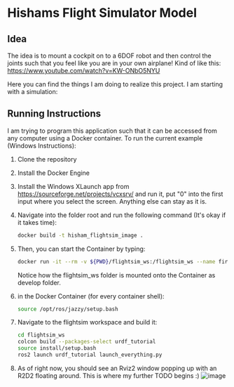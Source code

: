 # Hishams Flight Simulator Model 

## Idea
The idea is to mount a cockpit on to a 6DOF robot and then control the joints such that you feel like you are in your own airplane!
Kind of like this: https://www.youtube.com/watch?v=KW-ONbO5NYU

Here you can find the things I am doing to realize this project. I am starting with a simulation:

## Running Instructions
I am trying to program this application such that it can be accessed from any computer using a Docker container.
To run the current example (Windows Instructions):

1. Clone the repository
2. Install the Docker Engine
3. Install the Windows XLaunch app from https://sourceforge.net/projects/vcxsrv/ and run it, put "0" into the first input where you select the screen. Anything else can stay as it is.
4. Navigate into the folder root and run the following command (It's okay if it takes time):
   ``` bash
   docker build -t hisham_flightsim_image .
   ```
5. Then, you can start the Container by typing:
   ```bash
   docker run -it --rm -v ${PWD}/flightsim_ws:/flightsim_ws --name first_flightsim_container --network=host -e DISPLAY=host.docker.internal:0.0 --gpus all hisham_flightsim_image
   ```
   Notice how the flightsim_ws folder is mounted onto the Container as develop folder.
6. in the Docker Container (for every container shell):
   ```bash
   source /opt/ros/jazzy/setup.bash
   ```
 7. Navigate to the flightsim workspace and build it:
    ``` bash
    cd flightsim_ws
    colcon build --packages-select urdf_tutorial
    source install/setup.bash
    ros2 launch urdf_tutorial launch_everything.py
    ```

  8. As of right now, you should see an Rviz2 window popping up with an R2D2 floating around. This is where my further TODO begins :)
  ![image](https://github.com/user-attachments/assets/67084307-46e9-47b5-b557-3484c5cf9b60)

